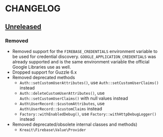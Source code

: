 # CHANGELOG

## [Unreleased]
### Removed
* Removed support for the `FIREBASE_CREDENTIALS` environment variable to be used for credential discovery. 
  `GOOGLE_APPLICATION_CREDENTIALS` was already supported and is the same environment variable the official
  Google Libraries use as well.
* Dropped support for Guzzle 6.x
* Removed deprecated methods
  * `Auth::setCustomUserAttributes()`, use `Auth::setCustomUserClaims()` instead
  * `Auth::deleteCustomUserAttributes()`, use `Auth::setCustomUserClaims()` with null values instead
  * `Auth\UserRecord::$customAttributes`, use `Auth\UserRecord::$customClaims` instead
  * `Factory::withEnabledDebug()`, use `Factory::withHttpDebugLogger()` instead
* Removed deprecated/obsolete internal classes and methods)
  * `Kreait\Firebase\Value\Provider`

[Unreleased]: https://github.com/kreait/firebase-php/compare/5.x...6.x

